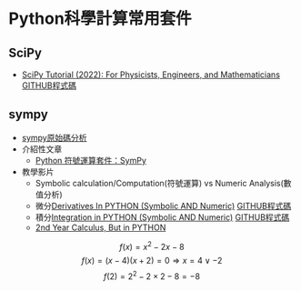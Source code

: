 # Python科學計算常用套件

## SciPy
- [SciPy Tutorial (2022): For Physicists, Engineers, and Mathematicians](https://www.youtube.com/watch?v=jmX4FOUEfgU&list=PLkdGijFCNuVm4IfZlsZPEt4fPJHfl-0g5&index=3&t=731s)  [GITHUB程式碼](https://github.com/lukepolson/youtube_channel/blob/main/Python%20Tutorial%20Series/scipy_essentials.ipynb)


## sympy
- [sympy原始碼分析](https://github.com/sympy/sympy/tree/master/sympy)
- 介紹性文章
  - [Python 符號運算套件：SymPy](https://hackmd.io/@yizhewang/Syj4ncoCm?type=view)
- 教學影片
  - Symbolic calculation/Computation(符號運算) vs Numeric Analysis(數值分析)
  - 微分[Derivatives In PYTHON (Symbolic AND Numeric)](https://www.youtube.com/watch?v=DeeoiE22bZ8) [GITHUB程式碼](https://github.com/lukepolson/youtube_channel/blob/main/Python%20Tutorial%20Series/derivatives1.ipynb)
  - 積分[Integration in PYTHON (Symbolic AND Numeric)](https://www.youtube.com/watch?v=2I44Y9hfQ4Q&t=191s)  [GITHUB程式碼](https://github.com/lukepolson/youtube_channel/blob/main/Python%20Tutorial%20Series/integrals1.ipynb)
  - [2nd Year Calculus, But in PYTHON](https://www.youtube.com/watch?v=Teb28OFMVFc)

$$f(x) = x^2 - 2x -8$$
$$f(x) = (x-4)(x+2) = 0 \Rightarrow x = 4 \vee -2$$
$$f(2) = 2^2 - 2 \times 2 -8 = -8$$
